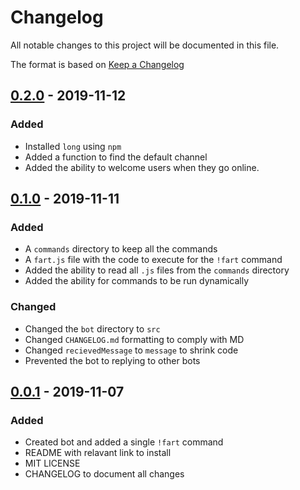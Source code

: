# Changelog

All notable changes to this project will be documented in this file.

The format is based on [Keep a Changelog](https://keepachangelog.com/en/1.0.0/)

## [0.2.0](https://github.com/JustinByrne/BitBot/releases/tag/0.2.0) - 2019-11-12

### Added

- Installed `long` using `npm`
- Added a function to find the default channel
- Added the ability to welcome users when they go online.

## [0.1.0](https://github.com/JustinByrne/BitBot/releases/tag/0.1.0) - 2019-11-11

### Added

- A `commands` directory to keep all the commands
- A `fart.js` file with the code to execute for the `!fart` command
- Added the ability to read all `.js` files from the `commands` directory
- Added the ability for commands to be run dynamically

### Changed

- Changed the `bot` directory to `src`
- Changed `CHANGELOG.md` formatting to comply with MD
- Changed `recievedMessage` to `message` to shrink code
- Prevented the bot to replying to other bots

## [0.0.1](https://github.com/JustinByrne/BitBot/releases/tag/0.0.1) - 2019-11-07

### Added

- Created bot and added a single `!fart` command
- README with relavant link to install
- MIT LICENSE
- CHANGELOG to document all changes
